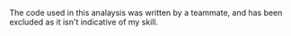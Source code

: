 The code used in this analaysis was written by a teammate, and has been excluded as it isn't indicative of my skill.
